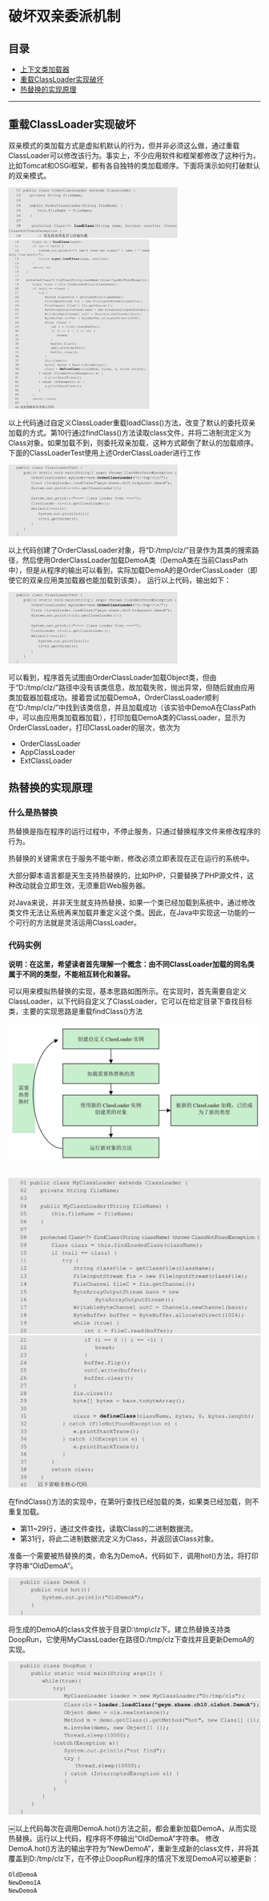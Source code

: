 # 破坏双亲委派机制

## 目录

- [上下文类加载器](04-上下文类加载器.md) 
- [重载ClassLoader实现破坏](#重载ClassLoader实现破坏)
- [热替换的实现原理](#热替换的实现原理)

---

## 重载ClassLoader实现破坏

双亲模式的类加载方式是虚拟机默认的行为，但并非必须这么做，通过重载ClassLoader可以修改该行为。事实上，不少应用软件和框架都修改了这种行为，比如Tomcat和OSGi框架，都有各自独特的类加载顺序。下面将演示如何打破默认的双亲模式。

<img src="../../assets/image-20200919123906984.png" alt="image-20200919123906984" style="zoom:33%;" />

<img src="../../assets/image-20200919123919435.png" alt="image-20200919123919435" style="zoom:33%;" />

以上代码通过自定义ClassLoader重载loadClass()方法，改变了默认的委托双亲加载的方式。第10行通过findClass()方法读取class文件，并将二进制流定义为Class对象。如果加载不到，则委托双亲加载，这种方式颠倒了默认的加载顺序。
下面的ClassLoaderTest使用上述OrderClassLoader进行工作

<img src="../../assets/image-20200919123934248.png" alt="image-20200919123934248" style="zoom:33%;" />

以上代码创建了OrderClassLoader对象，将“D:/tmp/clz/”目录作为其类的搜索路径，然后使用OrderClassLoader加载DemoA类（DemoA类在当前ClassPath中），但是从程序的输出可以看到，实际加载DemoA的是OrderClassLoader（即使它的双亲应用类加载器也能加载到该类）。
运行以上代码，输出如下：

<img src="../../assets/image-20200919124049566.png" alt="image-20200919124049566" style="zoom:33%;" />

可以看到，程序首先试图由OrderClassLoader加载Object类，但由于“D:/tmp/clz/”路径中没有该类信息，故加载失败，抛出异常，但随后就由应用类加载器加载成功。接着尝试加载DemoA，OrderClassLoader顺利在“D:/tmp/clz/”中找到该类信息，并且加载成功（该实验中DemoA在ClassPath中，可以由应用类加载器加载），打印加载DemoA类的ClassLoader，显示为OrderClassLoader，打印ClassLoader的层次，依次为

- OrderClassLoader
- AppClassLoader
- ExtClassLoader

## 热替换的实现原理

### 什么是热替换

热替换是指在程序的运行过程中，不停止服务，只通过替换程序文件来修改程序的行为。

热替换的关键需求在于服务不能中断，修改必须立即表现在正在运行的系统中。

大部分脚本语言都是天生支持热替换的，比如PHP，只要替换了PHP源文件，这种改动就会立即生效，无须重启Web服务器。

对Java来说，并非天生就支持热替换，如果一个类已经加载到系统中，通过修改类文件无法让系统再来加载并重定义这个类。因此，在Java中实现这一功能的一个可行的方法就是灵活运用ClassLoader。

### 代码实例

**说明：在这里，希望读者首先理解一个概念：由不同ClassLoader加载的同名类属于不同的类型，不能相互转化和兼容。**

可以用来模拟热替换的实现，基本思路如图所示。在实现时，首先需要自定义ClassLoader，以下代码自定义了ClassLoader，它可以在给定目录下查找目标类，主要的实现思路是重载findClass()方法

<img src="../../assets/image-20200919124143902.png" alt="image-20200919124143902" style="zoom:50%;" />

## 

<img src="../../assets/image-20200919124654045.png" alt="image-20200919124654045" style="zoom:50%;" />

<img src="../../assets/image-20200919124712025.png" alt="image-20200919124712025" style="zoom:50%;" />

在findClass()方法的实现中，在第9行查找已经加载的类，如果类已经加载，则不重复加载。

- 第11~29行，通过文件查找，读取Class的二进制数据流。
- 第31行，将此二进制数据流定义为Class，并返回该Class对象。

准备一个需要被热替换的类，命名为DemoA，代码如下，调用hot()方法，将打印字符串“OldDemoA”。

<img src="../../assets/image-20200919124906437.png" alt="image-20200919124906437" style="zoom:50%;" />

将生成的DemoA的class文件放于目录D:\tmp\clz下。建立热替换支持类DoopRun，它使用MyClassLoader在路径D:/tmp/clz下查找并且更新DemoA的实现。

<img src="../../assets/image-20200919125159594.png" alt="image-20200919125159594" style="zoom:50%;" />

<img src="../../assets/image-20200919124925547.png" alt="image-20200919124925547" style="zoom:50%;" />

￼以上代码每次在调用DemoA.hot()方法之前，都会重新加载DemoA，从而实现热替换。运行以上代码，程序将不停输出“OldDemoA”字符串。
修改DemoA.hot()方法的输出字符为“NewDemoA”，重新生成新的class文件，并将其覆盖到D:/tmp/clz下，在不停止DoopRun程序的情况下发现DemoA可以被更新：

```
OldDemoA
NewDemo1A
NewDemoA
```

